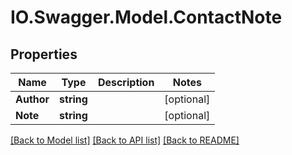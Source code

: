 # IO.Swagger.Model.ContactNote

## Properties

 Name       | Type       | Description | Notes
------------|------------|-------------|------------
 **Author** | **string** |             | [optional]
 **Note**   | **string** |             | [optional]

[[Back to Model list]](../README.md#documentation-for-models) [[Back to API list]](../README.md#documentation-for-api-endpoints) [[Back to README]](../README.md)


